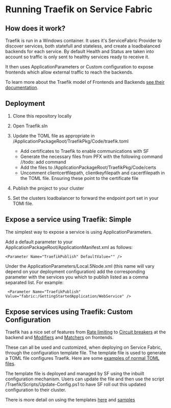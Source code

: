 # Running Traefik on Service Fabric

## How does it work?

Traefik is run in a Windows container. It uses it's ServiceFabric Provider to discover services, both statefull and stateless, and create a loadbalanced backends for each service. By default Health and Status are taken into account so traffic is only sent to healthy services ready to receive it. 

It then uses ApplicationParameters or Custom configuration to expose frontends which allow external traffic to reach the backends. 

To learn more about the Traefik model of Frontends and Backends [see their documentation](https://docs.traefik.io/basics/). 

## Deployment

1. Clone this repository locally
2. Open Traefik.sln
3. Update the TOML file as appropriate in /ApplicationPackageRoot/TraefikPkg/Code/traefik.toml
    
    - Add certificates to Traefik to enable communications with SF
    - Generate the necessary files from PFX with the following command //todo: add command
    - Add the files to /ApplicationPackageRoot/TraefikPkg/Code/certs
    - Uncomment clientcertfilepath, clientkeyfilepath and cacertfilepath in the TOML file. Ensuring these point to the certificate file

4. Publish the project to your cluster
5. Set the clusters loadbalancer to forward the endpoint port set in your TOMl file. 

## Expose a service using Traefik: Simple

The simplest way to expose a service is using ApplicationParameters. 

Add a default parameter to your ApplicationPackageRoot/ApplicationManifest.xml as follows:

```
<Parameter Name="TraefikPublish" DefaultValue="" />
```

Under the ApplicationParameters/Local.5Node.xml (this name will vary depend on your deployment configuration) add the corresponding parameter with the services you which to publish listed as a comma separated list. For example:

```
 <Parameter Name="TraefikPublish" Value="fabric:/GettingStartedApplication/WebService" />
```

## Expose services using Traefik: Custom Configuration

Traefik has a nice set of features from [Rate limiting](https://docs.traefik.io/basics/#backends) to [Circuit breakers](https://docs.traefik.io/basics/#backends) at the backend and [Modifiers](https://docs.traefik.io/basics/#frontends) and [Matchers](https://docs.traefik.io/basics/#matchers) on frontends. 

These can all be used and customized, when deploying on Service Fabric, through the configuration template file. The template file is used to generate a TOML file configures Traefik. Here are some [examples of normal TOML files](https://docs.traefik.io/user-guide/examples/).

The template file is deployed and managed by SF using the inbuilt configuration mechanism. Users can update the file and then use the script /Traefik/Scripts/Update-Config.ps1 to have SF roll out this updated configuration to their cluster.

There is more detail on using the templates [here](Docs/CustomTemplates.MD) and [samples](Docs/SampleTemplates)


